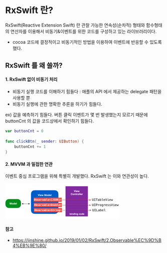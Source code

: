 # RxSwift 란?
RxSwift(Reactive Extension Swift) 란 관찰 가능한 연속성(순차적) 형태와 함수형태의 연산자를 이용해서 비동기&이벤트를 위한 코드를 구성하고 있는 라이브러리이다.

- cocoa 코드에 결정적이고 비동기적인 방법을 이용하여 이벤트에 반응할 수 있도록 했다.

## RxSwift 를 왜 쓸까?

#### 1. <b>RxSwift 없이 비동기 처리</b>
- 비동기 실행 코드를 이해하기 힘들다 : 애플의 API 에서 제공하는 delegate 패턴을 사용할 뿐
- 비동기 실행에 관한 명확한 추론을 하기가 힘들다.

ex) 값을 예측하기 힘들다.
버튼 클릭 이벤트가 몇 번 발생했는지 모르기 때문에 buttonCnt 의 값을 코드상에서 확인하기 힘들다.

```swift
var buttonCnt = 0

func clickBtn(_ sender: UIButton) {
    buttonCnt += 1
}
```

#### 2. MVVM 과 밀접한 연관
이벤트 중심 프로그램을 위해 특별히 개발했다.
RxSwift 는 이와 연관성이 높다.

<img src="../../../Image/RxSwift-MVVM.png">





#### 참고
- https://jinshine.github.io/2019/01/02/RxSwift/2.Observable%EC%9D%B4%EB%9E%80/